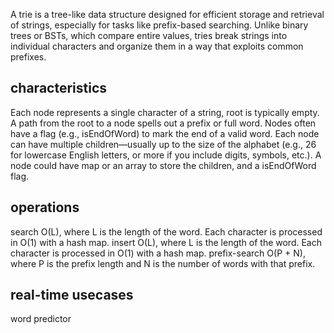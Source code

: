 A trie is a tree-like data structure designed for efficient storage and retrieval of strings, especially for tasks like prefix-based searching. Unlike binary trees or BSTs, which compare entire values,  tries break strings into individual characters and organize them in a way that exploits common prefixes.

## characteristics
Each node represents a single character of a string, root is typically empty. A path from the root to a node spells out a prefix or full word. Nodes often have a flag (e.g., isEndOfWord) to mark the end of a valid word. Each node can have multiple children—usually up to the size of the alphabet (e.g., 26 for lowercase English letters, or more if you include digits, symbols, etc.). A node could have map or an array
to store the children, and a isEndOfWord flag.

## operations
search O(L), where L is the length of the word. Each character is processed in O(1) with a hash map.
insert O(L), where L is the length of the word. Each character is processed in O(1) with a hash map.
prefix-search O(P + N), where P is the prefix length and N is the number of words with that prefix.

## real-time usecases
word predictor


